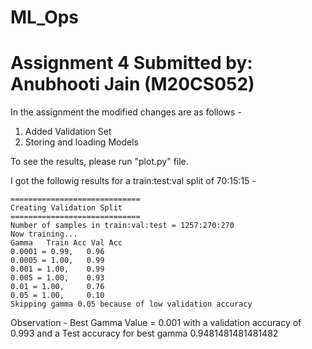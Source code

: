 # ML_Ops
Assignment 4
Submitted by: Anubhooti Jain (M20CS052)
=========================================

In the assignment the modified changes are as follows -
1. Added Validation Set
2. Storing and loading Models

To see the results, please run "plot.py" file.

I got the followig results for a train:test:val split of 70:15:15 -

```
=============================
Creating Validation Split    
=============================
Number of samples in train:val:test = 1257:270:270
Now training...
Gamma   Train Acc Val Acc
0.0001 = 0.99,   0.96
0.0005 = 1.00,   0.99
0.001 = 1.00,    0.99
0.005 = 1.00,    0.93
0.01 = 1.00,     0.76
0.05 = 1.00,     0.10
Skipping gamma 0.05 because of low validation accuracy
```

Observation - Best Gamma Value = 0.001 with a validation accuracy of 0.993 and a Test accuracy for best gamma 0.9481481481481482
